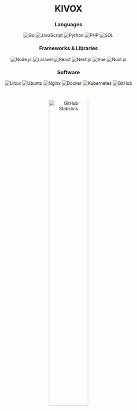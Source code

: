 <h1 align="center">KIVOX</br></h1>

<h3 align="center">Languages</h3>

<p align="center">
  <img alt="Go" src="https://img.shields.io/badge/-Go-262626?style=for-the-badge&logo=go">
  <img alt="JavaScript" src="https://img.shields.io/badge/-JavaScript-262626?style=for-the-badge&logo=javascript">
  <img alt="Python" src="https://img.shields.io/badge/-Python-262626?style=for-the-badge&logo=python">
  <img alt="PHP" src="https://img.shields.io/badge/-PHP-262626?style=for-the-badge&logo=php">
  <img alt="SQL" src="https://img.shields.io/badge/-SQL-262626?style=for-the-badge&logo=postgresql">
</p>

<h3 align="center">Frameworks & Libraries</br></h3>

<p align="center">
  <img alt="Node.js" src="https://img.shields.io/badge/-Node.js-262626?style=for-the-badge&logo=node.js">
  <img alt="Laravel" src="https://img.shields.io/badge/-Laravel-262626?style=for-the-badge&logo=laravel">
  <img alt="React" src="https://img.shields.io/badge/-React-262626?style=for-the-badge&logo=react">
  <img alt="Next.js" src="https://img.shields.io/badge/-Nuxt-262626?style=for-the-badge&logo=next.js">
  <img alt="Vue" src="https://img.shields.io/badge/-Vue-262626?style=for-the-badge&logo=vue.js">
  <img alt="Nuxt.js" src="https://img.shields.io/badge/-Nuxt-262626?style=for-the-badge&logo=nuxt.js">
</p>

<h3 align="center">Software</br></h3>

<p align="center">
  <img alt="Linux" src="https://img.shields.io/badge/-Linux-262626?style=for-the-badge&logo=linux">
  <img alt="Ubuntu" src="https://img.shields.io/badge/-Ubuntu-262626?style=for-the-badge&logo=ubuntu">
  <img alt="Nginx" src="https://img.shields.io/badge/-Nginx-262626?style=for-the-badge&logo=nginx">
  <img alt="Docker" src="https://img.shields.io/badge/-Docker-262626?style=for-the-badge&logo=docker">
  <img alt="Kubernetes" src="https://img.shields.io/badge/-Kubernetes-262626?style=for-the-badge&logo=kubernetes">
  <img alt="GitHub" src="https://img.shields.io/badge/-GitHub-262626?style=for-the-badge&logo=github">
</p></br>

<p align="center">
      <img width="50%" alt="GitHub Statistics" src="https://github-readme-stats.vercel.app/api?username=kivox&show_icons=true&hide_border=true&line_height=30&title_color=ededed&text_color=ededed&bg_color=262626&icon_color=d50c2d&show_owner=true">
</p>
